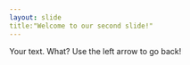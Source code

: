 ```yaml
---
layout: slide
title:"Welcome to our second slide!"
---
```

Your text. What?
Use the left arrow to go back!

